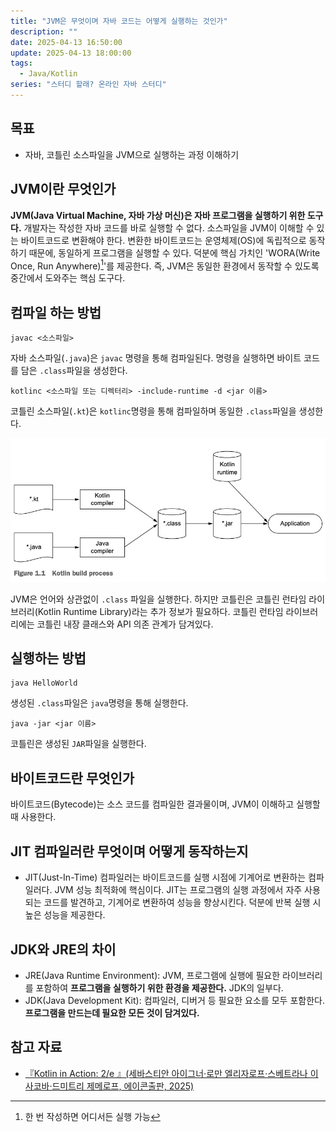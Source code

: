 ```yaml
---
title: "JVM은 무엇이며 자바 코드는 어떻게 실행하는 것인가"
description: ""
date: 2025-04-13 16:50:00
update: 2025-04-13 18:00:00
tags:
  - Java/Kotlin
series: "스터디 할래? 온라인 자바 스터디"
---
```


## 목표

- 자바, 코틀린 소스파일을 JVM으로 실행하는 과정 이해하기

## JVM이란 무엇인가

**JVM(Java Virtual Machine, 자바 가상 머신)은 자바 프로그램을 실행하기 위한 도구다.** 개발자는 작성한 자바 코드를 바로 실행할 수 없다. 소스파일을 JVM이 이해할 수 있는 바이트코드로 변환해야 한다. 변환한 바이트코드는 운영체제(OS)에 독립적으로 동작하기 때문에, 동일하게 프로그램을 실행할 수 있다. 덕분에 핵심 가치인 'WORA(Write Once, Run Anywhere)[^1]'를 제공한다. 즉, JVM은 동일한 환경에서 동작할 수 있도록 중간에서 도와주는 핵심 도구다.

## 컴파일 하는 방법

```shell 
javac <소스파일>
``` 

자바 소스파일(`.java`)은 `javac` 명령을 통해 컴파일된다. 명령을 실행하면 바이트 코드를 담은 `.class`파일을 생성한다.

```shell
kotlinc <소스파일 또는 디렉터리> -include-runtime -d <jar 이름>
``` 

코틀린 소스파일(`.kt`)은 `kotlinc`명령을 통해 컴파일하며 동일한 `.class`파일을 생성한다.

![코틀린 빌드 과정](kotlin-build-process.jpg)

JVM은 언어와 상관없이 `.class` 파일을 실행한다. 하지만 코틀린은 코틀린 런타임 라이브러리(Kotlin Runtime Library)라는 추가 정보가 필요하다. 코틀린 런타임 라이브러리에는 코틀린 내장 클래스와 API 의존 관계가 담겨있다.

## 실행하는 방법

```shell
java HelloWorld
```

생성된 `.class`파일은 `java`명령을 통해 실행한다.

```shell
java -jar <jar 이름>
```

코틀린은 생성된 `JAR`파일을 실행한다. 

## 바이트코드란 무엇인가

바이트코드(Bytecode)는 소스 코드를 컴파일한 결과물이며, JVM이 이해하고 실행할 때 사용한다.

## JIT 컴파일러란 무엇이며 어떻게 동작하는지

- JIT(Just-In-Time) 컴파일러는 바이트코드를 실행 시점에 기계어로 변환하는 컴파일러다. JVM 성능 최적화에 핵심이다. JIT는 프로그램의 실행 과정에서 자주 사용되는 코드를 발견하고, 기계어로 변환하여 성능을 향상시킨다. 덕분에 반복 실행 시 높은 성능을 제공한다.

## JDK와 JRE의 차이

- JRE(Java Runtime Environment): JVM, 프로그램에 실행에 필요한 라이브러리를 포함하여 **프로그램을 실행하기 위한 환경을 제공한다.** JDK의 일부다.
- JDK(Java Development Kit): 컴파일러, 디버거 등 필요한 요소를 모두 포함한다. **프로그램을 만드는데 필요한 모든 것이 담겨있다.**

## 참고 자료

- [『Kotlin in Action: 2/e 』(세바스티안 아이그너·로만 엘리자로프·스베트라나 이사코바·드미트리 제메로프, 에이콘출판, 2025)](https://product.kyobobook.co.kr/detail/S000215768644)

[^1]: 한 번 작성하면 어디서든 실행 가능